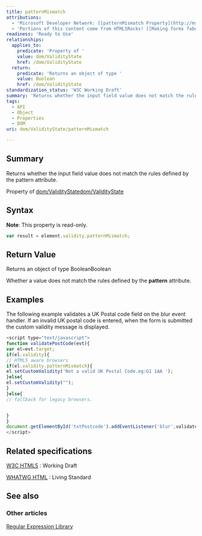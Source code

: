 ```yaml
---
title: patternMismatch
attributions:
  - 'Microsoft Developer Network: [[patternMismatch Property](http://msdn.microsoft.com/en-us/library/ie/hh773355(v=vs.85).aspx) Article]'
  - 'Portions of this content come from HTML5Rocks! [[Making forms fabulous](http://www.html5rocks.com/en/tutorials/forms/html5forms/) article]'
readiness: 'Ready to Use'
relationships:
  applies_to:
    predicate: 'Property of '
    value: dom/ValidityState
    href: /dom/ValidityState
  return:
    predicate: 'Returns an object of type '
    value: Boolean
    href: /dom/ValidityState
standardization_status: 'W3C Working Draft'
summary: 'Returns whether the input field value does not match the rules defined by the pattern attribute.'
tags:
  - API
  - Object
  - Properties
  - DOM
uri: dom/ValidityState/patternMismatch

---
```

## Summary

Returns whether the input field value does not match the rules defined by the pattern attribute.

Property of [dom/ValidityState](/dom/ValidityState)[dom/ValidityState](/dom/ValidityState)

## Syntax

**Note**: This property is read-only.

``` js
var result = element.validity.patternMismatch;
```

## Return Value

Returns an object of type BooleanBoolean

Whether a value does not match the rules defined by the **pattern** attribute.

## Examples

The following example validates a UK Postal code field on the blur event handler. If an invalid UK postal code is entered, when the form is submitted the custom validity message is displayed.

``` js
<script type="text/javascript">
function validatePostCode(evt){
var el=evt.target;
if(el.validity){
// HTML5 aware browsers
if(el.validity.patternMismatch){
el.setCustomValidity('Not a valid UK Postal Code.eg:G1 1AA ');
}else{
el.setCustomValidity("");
}
}else{
// fallback for legacy browsers.


}
}
document.getElementById('txtPostcode').addEventListener('blur',validatePostCode,false);
</script>
```

## Related specifications

[W3C HTML5](http://www.w3.org/TR/html5/)
:   Working Draft

[WHATWG HTML](http://www.whatwg.org/specs/web-apps/current-work/multipage)
:   Living Standard

## See also

### Other articles

[Regular Expression Library](http://www.regexlib.com/)
